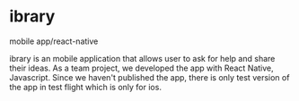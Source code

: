 # ibrary
mobile app/react-native

ibrary is an mobile application that allows user to ask for help and share their ideas.
As a team project, we developed the app with React Native, Javascript. 
Since we haven't published the app, there is only test version of the app in test flight which is only for ios.
